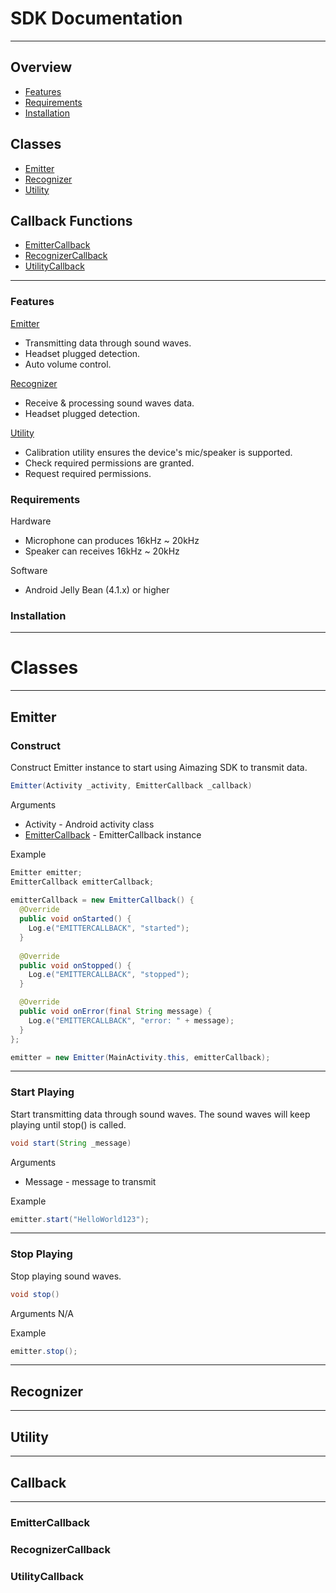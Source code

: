 # SDK Documentation
---
## Overview
- [Features](#features)
- [Requirements](#requirements)
- [Installation](#installation)

## Classes
- [Emitter](#emitter)
- [Recognizer](#recognizer)
- [Utility](#utility)

## Callback Functions
- [EmitterCallback](#emittercallback)
- [RecognizerCallback](#recognizercallback)
- [UtilityCallback](#utilitycallback)

---

### Features

[Emitter](#emitter-1)
- Transmitting data through sound waves.
- Headset plugged detection.
- Auto volume control.

[Recognizer](#recognizer-1)
- Receive & processing sound waves data.
- Headset plugged detection.

[Utility](#utility-1)
- Calibration utility ensures the device's mic/speaker is supported.
- Check required permissions are granted.
- Request required permissions.


### Requirements
Hardware
* Microphone can produces 16kHz \~ 20kHz
* Speaker can receives 16kHz \~ 20kHz

Software
* Android Jelly Bean (4.1.x) or higher 


### Installation


---
# Classes
---

## Emitter

### Construct
Construct Emitter instance to start using Aimazing SDK to transmit data.

```java
Emitter(Activity _activity, EmitterCallback _callback)
```

Arguments
* Activity - Android activity class
* [EmitterCallback](#emittercallback) - EmitterCallback instance

Example
```java
Emitter emitter;
EmitterCallback emitterCallback;
    
emitterCallback = new EmitterCallback() {
  @Override
  public void onStarted() {
    Log.e("EMITTERCALLBACK", "started");
  }
    
  @Override
  public void onStopped() {
    Log.e("EMITTERCALLBACK", "stopped");
  }

  @Override
  public void onError(final String message) {
    Log.e("EMITTERCALLBACK", "error: " + message);
  }
};

emitter = new Emitter(MainActivity.this, emitterCallback);
```
---
### Start Playing
Start transmitting data through sound waves. The sound waves will keep playing until stop() is called.
```java
void start(String _message)
```

Arguments
* Message - message to transmit

Example
```java
emitter.start("HelloWorld123");
```

---
### Stop Playing
Stop playing sound waves.
```java
void stop()
```

Arguments
N/A

Example
```java
emitter.stop();
```

---

## Recognizer


---

## Utility



---
## Callback
---

### EmitterCallback


### RecognizerCallback


### UtilityCallback

